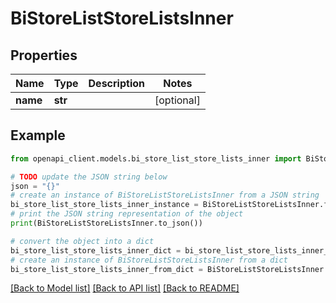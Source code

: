 # BiStoreListStoreListsInner


## Properties

Name | Type | Description | Notes
------------ | ------------- | ------------- | -------------
**name** | **str** |  | [optional] 

## Example

```python
from openapi_client.models.bi_store_list_store_lists_inner import BiStoreListStoreListsInner

# TODO update the JSON string below
json = "{}"
# create an instance of BiStoreListStoreListsInner from a JSON string
bi_store_list_store_lists_inner_instance = BiStoreListStoreListsInner.from_json(json)
# print the JSON string representation of the object
print(BiStoreListStoreListsInner.to_json())

# convert the object into a dict
bi_store_list_store_lists_inner_dict = bi_store_list_store_lists_inner_instance.to_dict()
# create an instance of BiStoreListStoreListsInner from a dict
bi_store_list_store_lists_inner_from_dict = BiStoreListStoreListsInner.from_dict(bi_store_list_store_lists_inner_dict)
```
[[Back to Model list]](../README.md#documentation-for-models) [[Back to API list]](../README.md#documentation-for-api-endpoints) [[Back to README]](../README.md)



